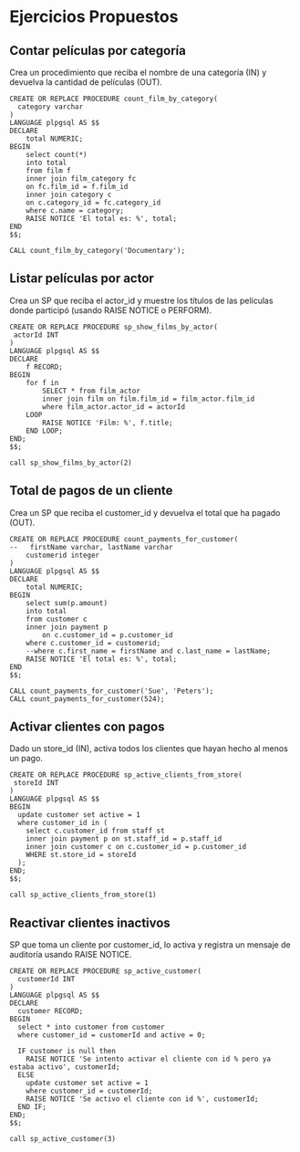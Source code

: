 # Ejercicios Propuestos

## Contar películas por categoría
Crea un procedimiento que reciba el nombre de una categoría (IN) y devuelva la cantidad de películas (OUT).
```
CREATE OR REPLACE PROCEDURE count_film_by_category(
  category varchar
)
LANGUAGE plpgsql AS $$
DECLARE
    total NUMERIC;
BEGIN
    select count(*)
    into total
    from film f
    inner join film_category fc
    on fc.film_id = f.film_id
    inner join category c
    on c.category_id = fc.category_id
    where c.name = category;
    RAISE NOTICE 'El total es: %', total;
END
$$;

CALL count_film_by_category('Documentary');

```

## Listar películas por actor
Crea un SP que reciba el actor_id y muestre los títulos de las películas donde participó (usando RAISE NOTICE o PERFORM).
```
CREATE OR REPLACE PROCEDURE sp_show_films_by_actor(
 actorId INT
)
LANGUAGE plpgsql AS $$
DECLARE
    f RECORD;
BEGIN
    for f in 
        SELECT * from film_actor
        inner join film on film.film_id = film_actor.film_id
        where film_actor.actor_id = actorId
    LOOP
        RAISE NOTICE 'Film: %', f.title;
    END LOOP;
END;
$$;

call sp_show_films_by_actor(2)

```
## Total de pagos de un cliente
Crea un SP que reciba el customer_id y devuelva el total que ha pagado (OUT).

```
CREATE OR REPLACE PROCEDURE count_payments_for_customer(
--   firstName varchar, lastName varchar
    customerid integer
)
LANGUAGE plpgsql AS $$
DECLARE
    total NUMERIC;
BEGIN
    select sum(p.amount)
    into total
    from customer c
    inner join payment p
        on c.customer_id = p.customer_id
    where c.customer_id = customerid;
    --where c.first_name = firstName and c.last_name = lastName;
    RAISE NOTICE 'El total es: %', total;
END
$$;

CALL count_payments_for_customer('Sue', 'Peters');
CALL count_payments_for_customer(524);

```
## Activar clientes con pagos
Dado un store_id (IN), activa todos los clientes que hayan hecho al menos un pago.

```
CREATE OR REPLACE PROCEDURE sp_active_clients_from_store(
 storeId INT
)
LANGUAGE plpgsql AS $$
BEGIN
  update customer set active = 1
  where customer_id in (
    select c.customer_id from staff st 
    inner join payment p on st.staff_id = p.staff_id
    inner join customer c on c.customer_id = p.customer_id
    WHERE st.store_id = storeId 
  );
END;
$$;

call sp_active_clients_from_store(1)

```
## Reactivar clientes inactivos
SP que toma un cliente por customer_id, lo activa y registra un mensaje de auditoría usando RAISE NOTICE.
```
CREATE OR REPLACE PROCEDURE sp_active_customer(
  customerId INT
)
LANGUAGE plpgsql AS $$
DECLARE
  customer RECORD;
BEGIN
  select * into customer from customer
  where customer_id = customerId and active = 0;

  IF customer is null then
    RAISE NOTICE 'Se intento activar el cliente con id % pero ya estaba activo', customerId;
  ELSE  
    update customer set active = 1
    where customer_id = customerId;
    RAISE NOTICE 'Se activo el cliente con id %', customerId;
  END IF;
END;
$$;

call sp_active_customer(3)
```
